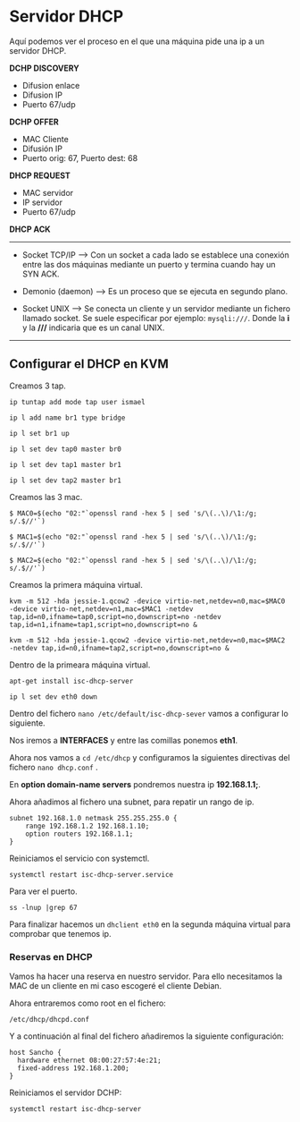 # Servidor DHCP

Aquí podemos ver el proceso en el que una máquina pide una ip a un servidor DHCP.

**DCHP DISCOVERY**

- Difusion enlace
- Difusion IP
- Puerto 67/udp

**DCHP OFFER**

- MAC Cliente
- Difusión IP
- Puerto orig: 67, Puerto dest: 68

**DHCP REQUEST**

- MAC servidor
- IP servidor
- Puerto 67/udp

**DHCP ACK**

***

- Socket TCP/IP --> Con un socket a cada lado se establece una conexión entre las dos máquinas mediante un puerto y termina cuando hay un SYN ACK.

- Demonio (daemon) --> Es un proceso que se ejecuta en segundo plano.

- Socket UNIX --> Se conecta un cliente y un servidor mediante un fichero llamado socket. Se suele especificar por ejemplo: ``mysqli:///``. Donde la **i** y la **///** indicaria que es un canal UNIX.

***

## Configurar el DHCP en KVM

Creamos 3 tap.

~~~
ip tuntap add mode tap user ismael
~~~

~~~
ip l add name br1 type bridge
~~~

~~~
ip l set br1 up
~~~

~~~
ip l set dev tap0 master br0
~~~

~~~
ip l set dev tap1 master br1
~~~

~~~
ip l set dev tap2 master br1
~~~

Creamos las 3 mac.

~~~
$ MAC0=$(echo "02:"`openssl rand -hex 5 | sed 's/\(..\)/\1:/g; s/.$//'`)
~~~

~~~
$ MAC1=$(echo "02:"`openssl rand -hex 5 | sed 's/\(..\)/\1:/g; s/.$//'`)
~~~

~~~
$ MAC2=$(echo "02:"`openssl rand -hex 5 | sed 's/\(..\)/\1:/g; s/.$//'`)
~~~

Creamos la primera máquina virtual.

~~~
kvm -m 512 -hda jessie-1.qcow2 -device virtio-net,netdev=n0,mac=$MAC0 -device virtio-net,netdev=n1,mac=$MAC1 -netdev tap,id=n0,ifname=tap0,script=no,downscript=no -netdev tap,id=n1,ifname=tap1,script=no,downscript=no &
~~~

~~~
kvm -m 512 -hda jessie-1.qcow2 -device virtio-net,netdev=n0,mac=$MAC2 -netdev tap,id=n0,ifname=tap2,script=no,downscript=no &
~~~

Dentro de la primeara máquina virtual.

~~~
apt-get install isc-dhcp-server
~~~

~~~
ip l set dev eth0 down
~~~

Dentro del fichero ``nano /etc/default/isc-dhcp-sever`` vamos a configurar lo siguiente.

Nos iremos a **INTERFACES** y entre las comillas ponemos **eth1**.

Ahora nos vamos a ``cd /etc/dhcp`` y configuramos la siguientes directivas del fichero ``nano dhcp.conf`` .

En **option domain-name servers** pondremos nuestra ip **192.168.1.1;**.

Ahora añadimos al fichero una subnet, para repatir un rango de ip.

~~~
subnet 192.168.1.0 netmask 255.255.255.0 {
	range 192.168.1.2 192.168.1.10;
	option routers 192.168.1.1;
}
~~~

Reiniciamos el servicio con systemctl.

~~~
systemctl restart isc-dhcp-server.service
~~~

Para ver el puerto.

~~~
ss -lnup |grep 67
~~~

Para finalizar hacemos un ``dhclient eth0`` en la segunda máquina virtual para comprobar que tenemos ip.

### Reservas en DHCP

Vamos ha hacer una reserva en nuestro servidor. Para ello necesitamos la MAC de un cliente en mi caso escogeré el cliente Debian.

Ahora entraremos como root en el fichero:

~~~
/etc/dhcp/dhcpd.conf
~~~

Y a continuación al final del fichero añadiremos la siguiente configuración:

~~~
host Sancho {
  hardware ethernet 08:00:27:57:4e:21;
  fixed-address 192.168.1.200;
}
~~~

Reiniciamos el servidor DCHP:

~~~
systemctl restart isc-dhcp-server
~~~
